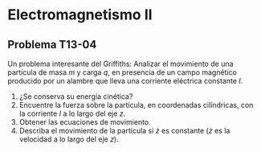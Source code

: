 # Electromagnetismo II
## Problema T13-04

Un problema interesante del Griffiths: Analizar el movimiento de una partícula
de masa $`m`$ y carga $`q`$, en presencia de un campo magnético producido por
un alambre que lleva una corriente eléctrica constante $`I`$.

1. ¿Se conserva su energía cinética?
2. Encuentre la fuerza sobre la partícula, en coordenadas cilíndricas, con la
corriente $`I`$ a lo largo del eje $`z`$.
3. Obtener las ecuaciones de movimiento.
4. Describa el movimiento de la partícula si $`\dot{z}`$ es constante
($`\dot{z}`$ es la velocidad a lo largo del eje $`z`$).
